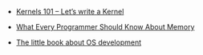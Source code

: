 
- [Kernels 101 – Let’s write a Kernel](https://arjunsreedharan.org/post/82710718100/kernel-101-lets-write-a-kernel)

- [What Every Programmer Should Know About Memory](https://people.freebsd.org/~lstewart/articles/cpumemory.pdf)
  
- [The little book about OS development](https://littleosbook.github.io/)
